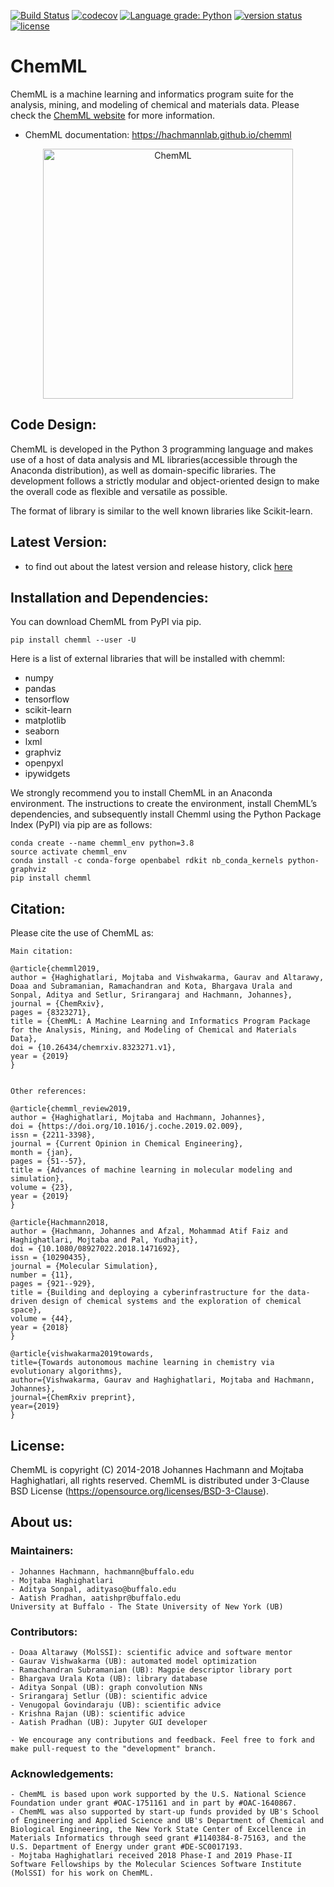 [![Build Status](https://travis-ci.org/hachmannlab/chemml.svg?branch=master)](https://travis-ci.org/hachmannlab/chemml)
[![codecov](https://codecov.io/gh/hachmannlab/chemml/branch/master/graph/badge.svg)](https://codecov.io/gh/hachmannlab/chemml)
[![Language grade: Python](https://img.shields.io/lgtm/grade/python/g/hachmannlab/chemml.svg?logo=lgtm&logoWidth=18)](https://lgtm.com/projects/g/hachmannlab/chemml/context:python)
[![version status](http://img.shields.io/pypi/v/chemml.svg?style=flat)](https://pypi.python.org/pypi/chemml)
[![license](http://img.shields.io/badge/license-BSD-blue.svg?style=flat)](https://github.com/hachmannlab/chemml/blob/master/LICENSE)


# ChemML
ChemML is a machine learning and informatics program suite for the analysis, mining, and modeling of chemical and materials data.
Please check the [ChemML website](https://hachmannlab.github.io/chemml) for more information.

   - ChemML documentation: https://hachmannlab.github.io/chemml



<p align="center">
  <img align="middle" src="./docs/images/logo.png" alt="ChemML" width="400px" class="center">
 </p>


## Code Design:
ChemML is developed in the Python 3 programming language and makes use of a host of data analysis and ML libraries(accessible through the Anaconda distribution), as well as domain-specific libraries. 
The development follows a strictly modular and object-oriented design to make the overall code as flexible and versatile as possible.

The format of library is similar to the well known libraries like Scikit-learn. 


## Latest Version:
   - to find out about the latest version and release history, click [here](https://pypi.org/project/chemml/#history)

## Installation and Dependencies:
You can download ChemML from PyPI via pip.

    pip install chemml --user -U

Here is a list of external libraries that will be installed with chemml:
   - numpy
   - pandas
   - tensorflow
   - scikit-learn
   - matplotlib
   - seaborn
   - lxml
   - graphviz
   - openpyxl
   - ipywidgets

We strongly recommend you to install ChemML in an Anaconda environment. The instructions to create the environment, install ChemML’s dependencies, and subsequently install Chemml using the Python Package Index (PyPI) via pip are as follows:

    conda create --name chemml_env python=3.8
    source activate chemml_env
    conda install -c conda-forge openbabel rdkit nb_conda_kernels python-graphviz
    pip install chemml

## Citation:
Please cite the use of ChemML as:

    Main citation:

    @article{chemml2019,
    author = {Haghighatlari, Mojtaba and Vishwakarma, Gaurav and Altarawy, Doaa and Subramanian, Ramachandran and Kota, Bhargava Urala and Sonpal, Aditya and Setlur, Srirangaraj and Hachmann, Johannes},
    journal = {ChemRxiv},
    pages = {8323271},
    title = {ChemML: A Machine Learning and Informatics Program Package for the Analysis, Mining, and Modeling of Chemical and Materials Data},
    doi = {10.26434/chemrxiv.8323271.v1},
    year = {2019}
    }

    
    Other references:

    @article{chemml_review2019,
    author = {Haghighatlari, Mojtaba and Hachmann, Johannes},
    doi = {https://doi.org/10.1016/j.coche.2019.02.009},
    issn = {2211-3398},
    journal = {Current Opinion in Chemical Engineering},
    month = {jan},
    pages = {51--57},
    title = {Advances of machine learning in molecular modeling and simulation},
    volume = {23},
    year = {2019}
    }

    @article{Hachmann2018,
    author = {Hachmann, Johannes and Afzal, Mohammad Atif Faiz and Haghighatlari, Mojtaba and Pal, Yudhajit},
    doi = {10.1080/08927022.2018.1471692},
    issn = {10290435},
    journal = {Molecular Simulation},
    number = {11},
    pages = {921--929},
    title = {Building and deploying a cyberinfrastructure for the data-driven design of chemical systems and the exploration of chemical space},
    volume = {44},
    year = {2018}
    }

    @article{vishwakarma2019towards,
    title={Towards autonomous machine learning in chemistry via evolutionary algorithms},
    author={Vishwakarma, Gaurav and Haghighatlari, Mojtaba and Hachmann, Johannes},
    journal={ChemRxiv preprint},
    year={2019}
    }

## License:
ChemML is copyright (C) 2014-2018 Johannes Hachmann and Mojtaba Haghighatlari, all rights reserved.
ChemML is distributed under 3-Clause BSD License (https://opensource.org/licenses/BSD-3-Clause).

## About us:

### Maintainers:
    - Johannes Hachmann, hachmann@buffalo.edu
    - Mojtaba Haghighatlari
    - Aditya Sonpal, adityaso@buffalo.edu
    - Aatish Pradhan, aatishpr@buffalo.edu
    University at Buffalo - The State University of New York (UB)

### Contributors:
    - Doaa Altarawy (MolSSI): scientific advice and software mentor 
    - Gaurav Vishwakarma (UB): automated model optimization
    - Ramachandran Subramanian (UB): Magpie descriptor library port
    - Bhargava Urala Kota (UB): library database
    - Aditya Sonpal (UB): graph convolution NNs
    - Srirangaraj Setlur (UB): scientific advice
    - Venugopal Govindaraju (UB): scientific advice
    - Krishna Rajan (UB): scientific advice
    - Aatish Pradhan (UB): Jupyter GUI developer

    - We encourage any contributions and feedback. Feel free to fork and make pull-request to the "development" branch.

### Acknowledgements:
    - ChemML is based upon work supported by the U.S. National Science Foundation under grant #OAC-1751161 and in part by #OAC-1640867.
    - ChemML was also supported by start-up funds provided by UB's School of Engineering and Applied Science and UB's Department of Chemical and Biological Engineering, the New York State Center of Excellence in Materials Informatics through seed grant #1140384-8-75163, and the U.S. Department of Energy under grant #DE-SC0017193.
    - Mojtaba Haghighatlari received 2018 Phase-I and 2019 Phase-II Software Fellowships by the Molecular Sciences Software Institute (MolSSI) for his work on ChemML.



